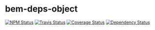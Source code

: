 bem-deps-object
===============

[![NPM Status][npm-img]][npm]
[![Travis Status][test-img]][travis]
[![Coverage Status][coverage-img]][coveralls]
[![Dependency Status][david-img]][david]

[npm]:          https://www.npmjs.org/package/bem-deps-object
[npm-img]:      https://img.shields.io/npm/v/bem-deps-object.svg

[travis]:       https://travis-ci.org/yeti-or/bem-deps-object
[test-img]:     https://img.shields.io/travis/yeti-or/bem-deps-object.svg?label=tests

[coveralls]:    https://coveralls.io/r/yeti-or/bem-deps-object
[coverage-img]: https://img.shields.io/coveralls/yeti-or/bem-deps-object.svg

[david]:        https://david-dm.org/yeti-or/bem-deps-object
[david-img]:    http://img.shields.io/david/bem/bem-deps-object.svg?style=flat
